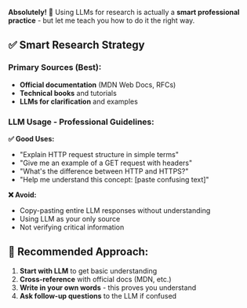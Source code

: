 **Absolutely!** 🎯 Using LLMs for research is actually a **smart professional practice** - but let me teach you how to do it the right way.

## ✅ **Smart Research Strategy**

### **Primary Sources (Best):**

- **Official documentation** (MDN Web Docs, RFCs)
- **Technical books** and tutorials
- **LLMs for clarification** and examples

### **LLM Usage - Professional Guidelines:**

**✅ Good Uses:**

- "Explain HTTP request structure in simple terms"
- "Give me an example of a GET request with headers"
- "What's the difference between HTTP and HTTPS?"
- "Help me understand this concept: [paste confusing text]"

**❌ Avoid:**

- Copy-pasting entire LLM responses without understanding
- Using LLM as your only source
- Not verifying critical information

## 🎯 **Recommended Approach:**

1. **Start with LLM** to get basic understanding
2. **Cross-reference** with official docs (MDN, etc.)
3. **Write in your own words** - this proves you understand
4. **Ask follow-up questions** to the LLM if confused